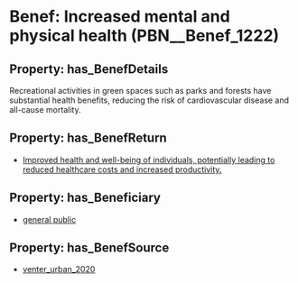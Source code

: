 # Benef: __Increased mental and physical health__ (PBN__Benef_1222)

## Property: has_BenefDetails

Recreational activities in green spaces such as parks and forests have substantial health benefits, reducing the risk of cardiovascular disease and all-cause mortality.

## Property: has_BenefReturn

* [Improved health and well-being of individuals, potentially leading to reduced healthcare costs and increased productivity.](../BenefReturn/PBN__BenefReturn_1369)

## Property: has_Beneficiary

* [general public](../Stakeholder/PBN__Stakeholder_29)

## Property: has_BenefSource

* [venter_urban_2020](../Article/PBN__Article_256)

